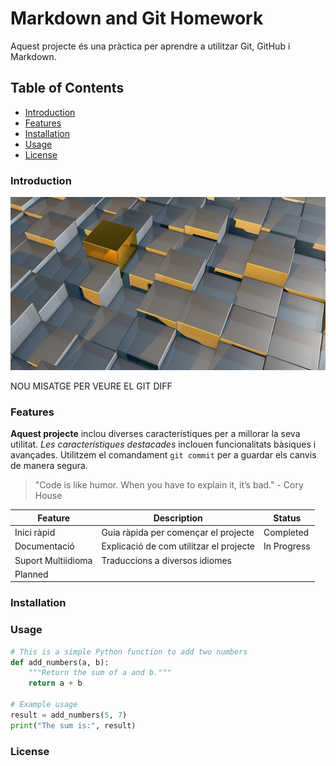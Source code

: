 # Markdown and Git Homework

Aquest projecte és una pràctica per aprendre a utilitzar Git, GitHub i Markdown.

## Table of Contents

- [Introduction](#Introduction)
- [Features](#Features)
- [Installation](#Installation)
- [Usage](#Usage)
- [License](#License)

### Introduction

![IMATGE RANDOM](/images/logo.png)

NOU MISATGE PER VEURE EL GIT DIFF

### Features

**Aquest projecte** inclou diverses característiques per a millorar la seva utilitat.
_Les característiques destacades_ inclouen funcionalitats bàsiques i avançades.
Utilitzem el comandament `git commit` per a guardar els canvis de manera segura.

> "Code is like humor. When you have to explain it, it’s bad." - Cory House

| Feature            | Description                             | Status      |
| ------------------ | --------------------------------------- | ----------- |
| Inici ràpid        | Guia ràpida per començar el projecte    | Completed   |
| Documentació       | Explicació de com utilitzar el projecte | In Progress |
| Suport Multiidioma | Traduccions a diversos idiomes          |
| Planned            |

### Installation

### Usage

```python
# This is a simple Python function to add two numbers
def add_numbers(a, b):
    """Return the sum of a and b."""
    return a + b

# Example usage
result = add_numbers(5, 7)
print("The sum is:", result)

```

### License
